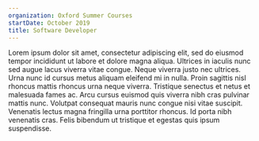 ```yaml
---
organization: Oxford Summer Courses
startDate: October 2019
title: Software Developer
---
```


Lorem ipsum dolor sit amet, consectetur adipiscing elit, sed do eiusmod tempor incididunt ut labore et dolore magna aliqua. Ultrices in iaculis nunc sed augue lacus viverra vitae congue. Neque viverra justo nec ultrices. Urna nunc id cursus metus aliquam eleifend mi in nulla. Proin sagittis nisl rhoncus mattis rhoncus urna neque viverra. Tristique senectus et netus et malesuada fames ac. Arcu cursus euismod quis viverra nibh cras pulvinar mattis nunc. Volutpat consequat mauris nunc congue nisi vitae suscipit. Venenatis lectus magna fringilla urna porttitor rhoncus. Id porta nibh venenatis cras. Felis bibendum ut tristique et egestas quis ipsum suspendisse.
